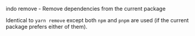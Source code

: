 
  <bold>indo remove</bold><gray> - Remove dependencies from the current package</gray>

Identical to `yarn remove` except both `npm` and `pnpm` are used (if the current package
prefers either of them).
